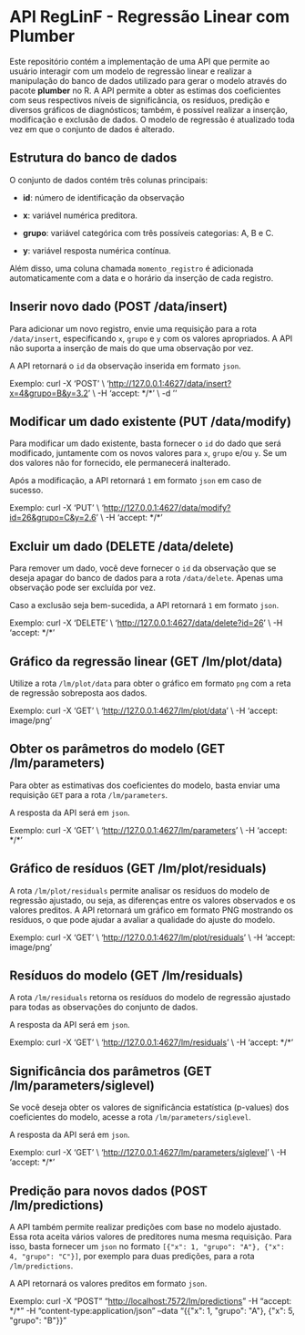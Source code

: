 
<!-- README.md is generated from README.Rmd. Please edit that file -->

# API RegLinF - Regressão Linear com Plumber

Este repositório contém a implementação de uma API que permite ao
usuário interagir com um modelo de regressão linear e realizar a
manipulação do banco de dados utilizado para gerar o modelo através do
pacote **plumber** no R. A API permite a obter as estimas dos
coeficientes com seus respectivos níveis de significância, os resíduos,
predição e diversos gráficos de diagnósticos; também, é possível
realizar a inserção, modificação e exclusão de dados. O modelo de
regressão é atualizado toda vez em que o conjunto de dados é alterado.

## Estrutura do banco de dados

O conjunto de dados contém três colunas principais:

- **id**: número de identificação da observação

- **x**: variável numérica preditora.

- **grupo**: variável categórica com três possíveis categorias: A, B e
  C.

- **y**: variável resposta numérica contínua.

Além disso, uma coluna chamada `momento_registro` é adicionada
automaticamente com a data e o horário da inserção de cada registro.

## Inserir novo dado (POST /data/insert)

Para adicionar um novo registro, envie uma requisição para a rota
`/data/insert`, especificando `x`, `grupo` e `y` com os valores
apropriados. A API não suporta a inserção de mais do que uma observação
por vez.

A API retornará o `id` da observação inserida em formato `json`.

Exemplo: curl -X ‘POST’ \\
‘<http://127.0.0.1:4627/data/insert?x=4&grupo=B&y=3.2>’ \\ -H ‘accept:
\*/\*’ \\ -d ’’

## Modificar um dado existente (PUT /data/modify)

Para modificar um dado existente, basta fornecer o `id` do dado que será
modificado, juntamente com os novos valores para `x`, `grupo` e/ou `y`.
Se um dos valores não for fornecido, ele permanecerá inalterado.

Após a modificação, a API retornará `1` em formato `json` em caso de
sucesso.

Exemplo: curl -X ‘PUT’ \\
‘<http://127.0.0.1:4627/data/modify?id=26&grupo=C&y=2.6>’ \\ -H ‘accept:
\*/\*’

## Excluir um dado (DELETE /data/delete)

Para remover um dado, você deve fornecer o `id` da observação que se
deseja apagar do banco de dados para a rota `/data/delete`. Apenas uma
observação pode ser excluída por vez.

Caso a exclusão seja bem-sucedida, a API retornará `1` em formato
`json`.

Exemplo: curl -X ‘DELETE’ \\ ‘<http://127.0.0.1:4627/data/delete?id=26>’
\\ -H ‘accept: \*/\*’

## Gráfico da regressão linear (GET /lm/plot/data)

Utilize a rota `/lm/plot/data` para obter o gráfico em formato `png` com
a reta de regressão sobreposta aos dados.

Exemplo: curl -X ‘GET’ \\ ‘<http://127.0.0.1:4627/lm/plot/data>’ \\ -H
‘accept: image/png’

## Obter os parâmetros do modelo (GET /lm/parameters)

Para obter as estimativas dos coeficientes do modelo, basta enviar uma
requisição `GET` para a rota `/lm/parameters`.

A resposta da API será em `json`.

Exemplo: curl -X ‘GET’ \\ ‘<http://127.0.0.1:4627/lm/parameters>’ \\ -H
‘accept: \*/\*’

## Gráfico de resíduos (GET /lm/plot/residuals)

A rota `/lm/plot/residuals` permite analisar os resíduos do modelo de
regressão ajustado, ou seja, as diferenças entre os valores observados e
os valores preditos. A API retornará um gráfico em formato PNG mostrando
os resíduos, o que pode ajudar a avaliar a qualidade do ajuste do
modelo.

Exemplo: curl -X ‘GET’ \\ ‘<http://127.0.0.1:4627/lm/plot/residuals>’ \\
-H ‘accept: image/png’

## Resíduos do modelo (GET /lm/residuals)

A rota `/lm/residuals` retorna os resíduos do modelo de regressão
ajustado para todas as observações do conjunto de dados.

A resposta da API será em `json`.

Exemplo: curl -X ‘GET’ \\ ‘<http://127.0.0.1:4627/lm/residuals>’ \\ -H
‘accept: \*/\*’

## Significância dos parâmetros (GET /lm/parameters/siglevel)

Se você deseja obter os valores de significância estatística (p-values)
dos coeficientes do modelo, acesse a rota `/lm/parameters/siglevel`.

A resposta da API será em `json`.

Exemplo: curl -X ‘GET’ \\
‘<http://127.0.0.1:4627/lm/parameters/siglevel>’ \\ -H ‘accept: \*/\*’

## Predição para novos dados (POST /lm/predictions)

A API também permite realizar predições com base no modelo ajustado.
Essa rota aceita vários valores de preditores numa mesma requisição.
Para isso, basta fornecer um `json` no formato
`[{"x": 1, "grupo": "A"}, {"x": 4, "grupo": "C"}]`, por exemplo para
duas predições, para a rota `/lm/predictions`.

A API retornará os valores preditos em formato `json`.

Exemplo: curl -X “POST” “<http://localhost:7572/lm/predictions>” -H
“accept: \*/\*” -H “content-type:application/json” –data “{{"x": 1,
"grupo": "A"}, {"x": 5, "grupo": "B"}}”
